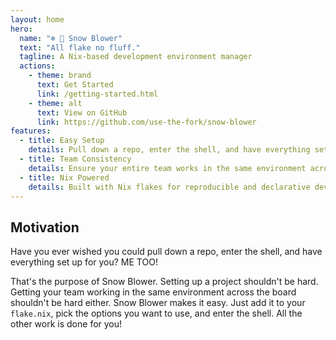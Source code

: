 ```yaml
---
layout: home
hero:
  name: "❄️ 💨 Snow Blower"
  text: "All flake no fluff."
  tagline: A Nix-based development environment manager
  actions:
    - theme: brand
      text: Get Started
      link: /getting-started.html
    - theme: alt
      text: View on GitHub
      link: https://github.com/use-the-fork/snow-blower
features:
  - title: Easy Setup
    details: Pull down a repo, enter the shell, and have everything set up for you automatically.
  - title: Team Consistency
    details: Ensure your entire team works in the same environment across different machines.
  - title: Nix Powered
    details: Built with Nix flakes for reproducible and declarative development environments.
---
```


## Motivation

Have you ever wished you could pull down a repo, enter the shell, and have everything set up for you? ME TOO!

That's the purpose of Snow Blower. Setting up a project shouldn't be hard. Getting your team working in the same environment across the board shouldn't be hard either. Snow Blower makes it easy. Just add it to your `flake.nix`, pick the options you want to use, and enter the shell. All the other work is done for you!


